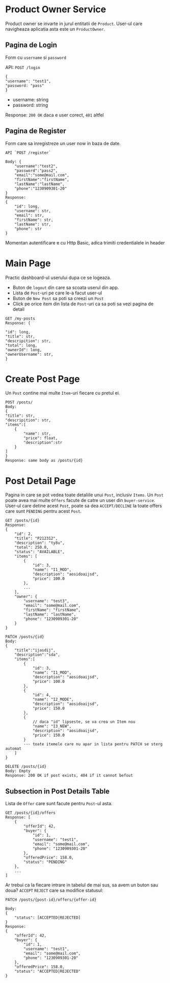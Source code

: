 # Product Owner Service

Product owner se invarte in jurul entitatii de `Product`. User-ul care navigheaza
aplicatia asta este un `ProductOwner`.

## Pagina de Login

Form cu `username` si `password`

API: `POST /login`

```agsl
{
"username": "test1",
"password: "pass"
}
```

- username: string
- password: string

Response: `200 OK` daca e user corect, `401` altfel

## Pagina de Register

Form care sa inregistreze un user now in baza de date.


```
API `POST /register`

Body: {
    "username":"test2",
    "password":"pass2",
    "email":"some@mail.com",
    "firstName":"firstName",
    "lastName":"lastName",
    "phone":"1230909301-20"
}
Response: 
{
    "id": long,
    "username": str,
    "email": str,
    "firstName": str,
    "lastName": str,
    "phone": str
}
```

Momentan autentificare e cu Http Basic, adica trimiti credentialele in header

# Main Page
Practic dashboard-ul userului dupa ce se logeaza.

- Buton de `logout` din care sa scoata userul din app.
- Lista de `Post`-uri pe care le-a facut user-ul
- Buton  de `New Post` sa poti sa creezi un `Post`
- Click pe orice item din lista de `Post`-uri ca sa poti sa vezi pagina de detail

```agsl
GET /my-posts
Response: {
    
"id": long,
"title": str,
"descripition": str,
"total": long,
"ownerId": long,
"ownerUsername": str,
}

```

# Create Post Page
Un `Post` contine mai multe `Item`-uri fiecare cu pretul ei.
```agsl
POST /posts/
Body: 
{
"title": str,
"descripition": str,
"items":[
    {
        "name": str,
        "price": float,
        "description":str
    }
]
}
Response: same body as /posts/{id}
```

# Post Detail Page
Pagina in care se pot vedea toate detaliile unui `Post`, inclusiv `Items`.
Un `Post` poate avea mai multe `Offers` facute de catre un user din
`buyer-service`. User-ul care detine acest `Post`, poate sa dea `ACCEPT/DECLINE`
la toate offers care sunt `PENDING` pentru acest `Post`.

```agsl
GET /posts/{id}
Response: 
{
    "id": 2,
    "title": "P212312",
    "description": "ty8u",
    "total": 250.0,
    "status": "AVAILABLE",
    "items": [
        {
            "id": 3,
            "name": "I1_MOD",
            "description": "aosidoaijsd",
            "price": 100.0
        },
        ...
    ],
    "owner": {
        "username": "test3",
        "email": "some@mail.com",
        "firstName": "firstName",
        "lastName": "lastName",
        "phone": "1230909301-20"
    }
}
```
```agsl
PATCH /posts/{id}
Body: 
{
    "title":"ijasdij",
    "description":"sda",
    "items":[
        {
            "id": 3, 
            "name": "I1_MOD",
            "description": "aosidoaijsd",
            "price": 100.0
        },
        {
            "id": 4,
            "name": "I2_MODE",
            "description": "aosidoaijsd",
            "price": 150.0
        },
        {
            // daca "id" lipseste, se va crea un Item nou
            "name": "I3_NEW",
            "description": "aosidoaijsd",
            "price": 150.0
        }
        --- toate itemele care nu apar in lista pentru PATCH se sterg automat
    ]
}

```
```agsl
DELETE /posts/{id}
Body: Empty
Response: 200 OK if post exists, 404 if it cannot befout
```

## Subsection in Post Details Table
Lista de `Offer` care sunt facute pentru `Post`-ul asta.
```agsl
GET /posts/{id}/offers
Response: [
    {
        "offerId": 42,
        "buyer": {
            "id": 1,
            "username": "test1",
            "email": "some@mail.com",
            "phone": "1230909301-20"
        },
        "offeredPrice": 158.0,
        "status": "PENDING"
    },
    ...
]
```
Ar trebui ca la fiecare intrare in tabelul de mai sus, sa avem un buton sau doua? 
`ACCEPT` `REJECT` care sa modifice statusul:
```agsl
PATCH /posts/{post-id}/offers/{offer-id}

Body: 
{
    "status": [ACCEPTED|REJECTED]
}
Response: 
{
    "offerId": 42,
    "buyer": {
        "id": 1,
        "username": "test1",
        "email": "some@mail.com",
        "phone": "1230909301-20"
    },
    "offeredPrice": 158.0,
    "status": "ACCEPTED|REJECTED"
}
```



